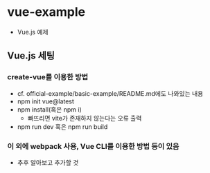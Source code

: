 # vue-example
- Vue.js 예제


## Vue.js 세팅

### create-vue를 이용한 방법
- cf. official-example/basic-example/README.md에도 나와있는 내용
- npm init vue@latest
- npm install(혹은 npm i)
  - 빠뜨리면 vite가 존재하지 않는다는 오류 출력
- npm run dev 혹은 npm run build

### 이 외에 webpack 사용, Vue CLI를 이용한 방법 등이 있음
- 추후 알아보고 추가할 것
